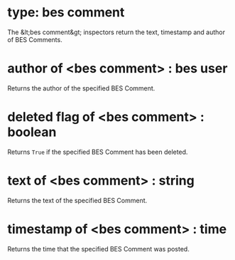 # type: bes comment

The &amp;lt;bes comment&amp;gt; inspectors return the text, timestamp and author of BES Comments.

# author of &lt;bes comment&gt; : bes user

Returns the author of the specified BES Comment.

# deleted flag of &lt;bes comment&gt; : boolean

Returns `True` if the specified BES Comment has been deleted.

# text of &lt;bes comment&gt; : string

Returns the text of the specified BES Comment.

# timestamp of &lt;bes comment&gt; : time

Returns the time that the specified BES Comment was posted.
